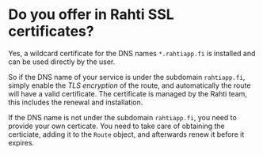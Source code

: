 # Do you offer in Rahti SSL certificates?

Yes, a wildcard certificate for the DNS names `*.rahtiapp.fi` is installed and can be used directly by the user.

So if the DNS name of your service is under the subdomain `rahtiapp.fi`, simply enable the *TLS encryption* of the route, and automatically the route will have a valid certificate. The certificate is managed by the Rahti team, this includes the renewal and installation.

If the DNS name is not under the subdomain `rahtiapp.fi`, you need to provide your own certicate. You need to take care of obtaining the certiciate, adding it to the `Route` object, and afterwards renew it before it expires.
